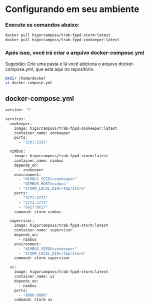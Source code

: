 # Configurando em seu ambiente
### Execute os comandos abaixo: 

```bash
docker pull higorcamposs/trab-fppd-storm:latest
docker pull higorcamposs/trab-fppd-zookeeper:latest
```
### Após isso, você irá criar o arquivo docker-compose.yml
Sugestão: Crie uma pasta e lá você adiciona o arquivo docker-compose.yml, que está aqui no repositório. 
```bash
mkdir /home/docker
vi docker-compose.yml
```

## docker-compose.yml
```bash
version: '3'

services:
  zookeeper:
    image: higorcamposs/trab-fppd-zookeeper:latest
    container_name: zookeeper
    ports:
      - "2181:2181"

  nimbus:
    image: higorcamposs/trab-fppd-storm:latest
    container_name: nimbus
    depends_on:
      - zookeeper
    environment:
      - "NIMBUS_SEEDS=zookeeper"
      - "NIMBUS_HOST=nimbus"
      - "STORM_LOCAL_DIR=/tmp/storm"
    ports:
      - "3772:3772"
      - "3773:3773"
      - "6627:6627"
    command: storm nimbus

  supervisor:
    image: higorcamposs/trab-fppd-storm:latest
    container_name: supervisor
    depends_on:
      - nimbus
    environment:
      - "NIMBUS_SEEDS=zookeeper"
      - "STORM_LOCAL_DIR=/tmp/storm"
    command: storm supervisor

  ui:
    image: higorcamposs/trab-fppd-storm:latest
    container_name: ui
    depends_on:
      - nimbus
    ports:
      - "8080:8080"
    command: storm ui


